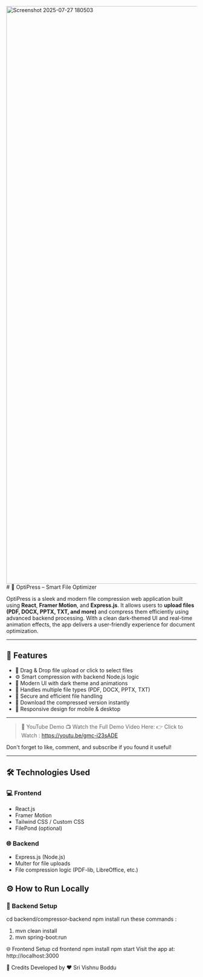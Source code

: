 <img width="2837" height="1526" alt="Screenshot 2025-07-27 180503" src="https://github.com/user-attachments/assets/8d799550-3105-4adc-b55d-03a75f39f724" /># 🎯 OptiPress – Smart File Optimizer

OptiPress is a sleek and modern file compression web application built using **React**, **Framer Motion**, and **Express.js**. It allows users to **upload files (PDF, DOCX, PPTX, TXT, and more)** and compress them efficiently using advanced backend processing. With a clean dark-themed UI and real-time animation effects, the app delivers a user-friendly experience for document optimization.

---

## 🚀 Features

- 📁 Drag & Drop file upload or click to select files
- ⚙️ Smart compression with backend Node.js logic
- 🎨 Modern UI with dark theme and animations
- 🧠 Handles multiple file types (PDF, DOCX, PPTX, TXT)
- 🔐 Secure and efficient file handling
- 💾 Download the compressed version instantly
- 📱 Responsive design for mobile & desktop

---


> 🎥 YouTube Demo
📺 Watch the Full Demo Video Here:
👉 Click to Watch : https://youtu.be/gmc-i23sADE

Don't forget to like, comment, and subscribe if you found it useful!

---

## 🛠️ Technologies Used

### 💻 Frontend
- React.js
- Framer Motion
- Tailwind CSS / Custom CSS
- FilePond (optional)

### 🌐 Backend
- Express.js (Node.js)
- Multer for file uploads
- File compression logic (PDF-lib, LibreOffice, etc.)


## ⚙️ How to Run Locally

### 🔧 Backend Setup
cd backend/compressor-backend
npm install
run these commands : 
1. mvn clean install
2. mvn spring-boot:run

🌐 Frontend Setup
cd frontend
npm install
npm start
Visit the app at: http://localhost:3000


🙌 Credits
Developed by ❤️ Sri Vishnu Boddu
